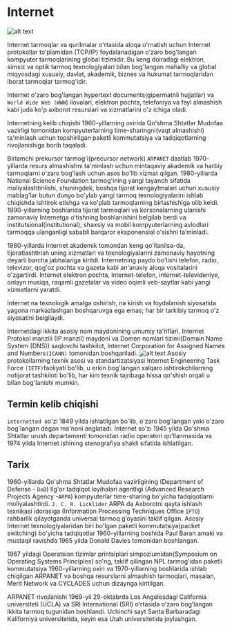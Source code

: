 # Internet

![alt text](https://i0.wp.com/mbrjournal.com/wp-content/uploads/2022/08/MBR-Paper-18-Kumar_1771088840.png?fit=2560%2C1440&ssl=1)

Internet tarmoqlar va qurilmalar oʻrtasida aloqa oʻrnatish uchun Internet protokollar toʻplamidan (TCP/IP) foydalanadigan oʻzaro bogʻlangan kompyuter tarmoqlarining global tizimidir. Bu keng doiradagi elektron, simsiz va optik tarmoq texnologiyalari bilan bog'langan mahalliy va global miqyosdagi xususiy, davlat, akademik, biznes va hukumat tarmoqlaridan iborat tarmoqlar tarmog'idir.

Internet o'zaro bog'langan hypertext documents(gipermatnli hujjatlar) va `World Wide Web (WWW`) ilovalari, elektron pochta, telefoniya va fayl almashish kabi juda ko'p axborot resurslari va xizmatlarini o'z ichiga oladi.

Internetning kelib chiqishi 1960-yillarning oxirida Qo'shma Shtatlar Mudofaa vazirligi tomonidan kompyuterlarning time-sharingni(vaqt almashishi) ta'minlash uchun topshirilgan paketli kommutatsiya va tadqiqotlarning rivojlanishiga borib taqaladi.

Birlamchi prekursor tarmog'i(precursor network) `ARPANET` dastlab 1970-yillarda resurs almashishni ta'minlash uchun mintaqaviy akademik va harbiy tarmoqlarni o'zaro bog'lash uchun asos bo'lib xizmat qilgan. 1980-yillarda National Science Foundation tarmog'ining yangi tayanch sifatida moliyalashtirilishi, shuningdek, boshqa tijorat kengaytmalari uchun xususiy mablag'lar butun dunyo bo'ylab yangi tarmoq texnologiyalarini ishlab chiqishda ishtirok etishga va ko'plab tarmoqlarning birlashishiga olib keldi. 1990-yillarning boshlarida tijorat tarmoqlari va korxonalarning ulanishi zamonaviy Internetga oʻtishning boshlanishini belgilab berdi va institutsional(institutional), shaxsiy va mobil kompyuterlarning avlodlari tarmoqqa ulanganligi sababli barqaror eksponensial oʻsishni taʼminladi.  

1980-yillarda Internet akademik tomondan keng qo'llanilsa-da, tijoratlashtirish uning xizmatlari va texnologiyalarini zamonaviy hayotning deyarli barcha jabhalariga kiritdi.
Internetning paydo bo'lishi telefon, radio, televizor, qog'oz pochta va gazeta kabi an'anaviy aloqa vositalarini o'zgartirdi. Internet elektron pochta, internet-telefon, internet-televideniye, onlayn musiqa, raqamli gazetalar va video oqimli veb-saytlar kabi yangi xizmatlarni yaratdi.

Internet na texnologik amalga oshirish, na kirish va foydalanish siyosatida yagona markazlashgan boshqaruvga ega emas; har bir tarkibiy tarmoq o'z siyosatini belgilaydi.

Internetdagi ikkita asosiy nom maydonining umumiy ta'riflari, Internet Protokol manzili (IP manzil) maydoni va Domen nomlari tizimi(Domain Name System (DNS)) saqlovchi tashkilot, Internet Corporation for Assigned Names and Numbers`(ICANN)` tomonidan boshqariladi.
![alt text](https://i0.wp.com/www.techarp.com/wp-content/uploads/2016/03/photo_2016-03-11_14-51-35.jpg?fit=1280%2C579&ssl=1)
 Asosiy protokollarning texnik asosi va standartizatsiyasi Internet Engineering Task Force `(IETF)`faoliyati bo'lib, u erkin bog'langan xalqaro ishtirokchilarning notijorat tashkiloti bo'lib, har kim texnik tajribaga hissa qo'shish orqali u bilan bog'lanishi mumkin.

## Termin kelib chiqishi

`internetted `so'zi 1849 yilda ishlatilgan bo'lib, o'zaro bog'langan yoki o'zaro bog'langan degan ma'noni anglatadi. Internet so'zi 1945 yilda Qo'shma Shtatlar urush departamenti tomonidan radio operatori qo'llanmasida va 1974 yilda Internet ishining stenografiya shakli sifatida ishlatilgan.

## Tarix

1960-yillarda Qo'shma Shtatlar Mudofaa vazirligining (Department of Defense - `DoD`) Ilg'or tadqiqot loyihalari agentligi (Advanced Research Projects Agency -`ARPA`) kompyuterlar time-sharing bo'yicha tadqiqotlarni moliyalashtirdi. `J. C. R. Licklider` ARPA da Axborotni qayta ishlash texnikasi idorasiga (Information Processing Techniques Office `IPTO`) rahbarlik qilayotganda universal tarmoq g‘oyasini taklif qilgan. Asosiy Internet texnologiyalaridan biri bo'lgan paketli kommutatsiya(packet switching) bo'yicha tadqiqotlar 1960-yillarning boshida Paul Baran amaki va mustaqil ravishda 1965 yilda Donald Davies tomonidan boshlangan.

1967 yildagi Operatsion tizimlar printsiplari simpoziumidan(Symposium on Operating Systems Principles) so'ng, taklif qilingan NPL tarmog'idan paketli kommutatsiya 1960-yillarning oxiri va 1970-yillarning boshlarida ishlab chiqilgan ARPANET va boshqa resurslarni almashish tarmoqlari, masalan, Merit Network va CYCLADES uchun dizaynga kiritilgan.

ARPANET rivojlanishi 1969-yil 29-oktabrda Los Angelesdagi California universiteti (UCLA) va SRI International (SRI) oʻrtasida oʻzaro bogʻlangan ikkita tarmoq tugunidan boshlandi. Uchinchi sayt Santa Barbaradagi Kaliforniya universitetida, keyin esa Utah universitetida joylashgan.